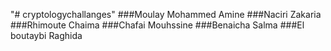 "# cryptologychallanges" 
###Moulay Mohammed Amine 
###Naciri Zakaria
###Rhimoute Chaima
###Chafai Mouhssine
###Benaicha Salma
###El boutaybi Raghida